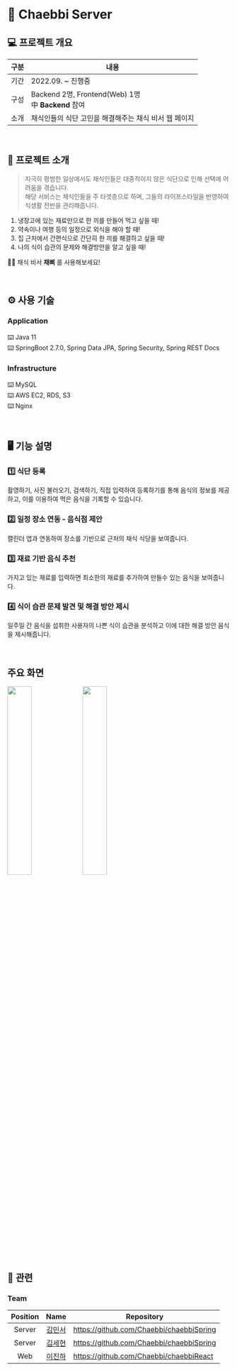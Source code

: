 # 🥙 Chaebbi Server

## 💻 프로젝트 개요
| 구분 | 내용 |
|:------:|-------|
| 기간 |2022.09. ~ 진행중|
| 구성 |Backend 2명, Frontend(Web) 1명<br>中 **Backend** 참여|
| 소개 |채식인들의 식단 고민을 해결해주는 채식 비서 웹 페이지|

<br>

## 📝 프로젝트 소개
> 지극히 평범한 일상에서도 채식인들은 대중적이지 않은 식단으로 인해 선택에 어려움을 겪습니다.  
> 해당 서비스는 채식인들을 주 타겟층으로 하며, 그들의 라이프스타일을 반영하여 식생활 전반을 관리해줍니다.

1. 냉장고에 있는 재료만으로 한 끼를 만들어 먹고 싶을 때! 
2. 약속이나 여행 등의 일정으로 외식을 해야 할 때!
3. 집 근처에서 간편식으로 간단히 한 끼를 해결하고 싶을 때!
4. 나의 식이 습관의 문제와 해결방안을 알고 싶을 때! 


🙋🏻 채식 비서 **채삐** 를 사용해보세요!

<br>

## ⚙️ 사용 기술
### Application
⌨️ Java 11 <br>
⌨️ SpringBoot 2.7.0, Spring Data JPA, Spring Security, Spring REST Docs <br>

### Infrastructure
⌨️ MySQL <br>
⌨️ AWS EC2, RDS, S3 <br>
⌨️ Nginx

<br>

## 🖥 기능 설명
### 1️⃣ 식단 등록 
촬영하기, 사진 불러오기, 검색하기, 직접 입력하여 등록하기를 통해 음식의 정보를 제공하고, 이를 이용하여 먹은 음식을 기록할 수 있습니다.
### 2️⃣ 일정 장소 연동 - 음식점 제안
캘린더 앱과 연동하여 장소를 기반으로 근처의 채식 식당을 보여줍니다.
### 3️⃣ 재료 기반 음식 추천
가지고 있는 재료를 입력하면 최소한의 재료를 추가하여 만들수 있는 음식을 보여줍니다.
### 4️⃣ 식이 습관 문제 발견 및 해결 방안 제시
일주일 간 음식을 섭취한 사용자의 나쁜 식이 습관을 분석하고 이에 대한 해결 방안 음식을 제시해줍니다.

<br>

## 주요 화면

<p>
<!--<img src="https://user-images.githubusercontent.com/71651038/198592038-96232b86-9310-4a62-9d19-3c5e4fe9322b.png" width="33%" />-->
<img src="https://user-images.githubusercontent.com/71651038/198592414-18f62457-d17d-439a-9230-e7053404193b.jpg" width="33%" />
<img src="https://user-images.githubusercontent.com/71651038/198593401-db43c7f6-5a73-4b45-bfc9-464567ecbb50.jpg" width="33%" />
</p>

## 🔗 관련
### Team
|Position|Name|Repository|
|:---:|:---:|---|
|Server|[김민서](https://github.com/rosesua318)|https://github.com/Chaebbi/chaebbiSpring|
|Server|[김세현](https://early-tithonia-af2.notion.site/KIM-SEHYEON-8d0186298ecc43a797abb8de0436c15e)|https://github.com/Chaebbi/chaebbiSpring|
|Web|[이진하](https://github.com/idx123)|https://github.com/Chaebbi/chaebbiReact|
